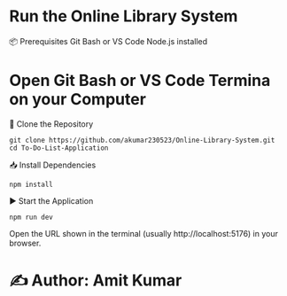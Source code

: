 # Run the Online Library System #

📦 Prerequisites
    Git Bash or VS Code
    Node.js installed


# Open Git Bash or VS Code Termina on your Computer

📁 Clone the Repository
    
    git clone https://github.com/akumar230523/Online-Library-System.git
    cd To-Do-List-Application

📥 Install Dependencies
    
    npm install

▶️ Start the Application
    
    npm run dev

Open the URL shown in the terminal (usually http://localhost:5176) in your browser.


# ✍️ Author: Amit Kumar

